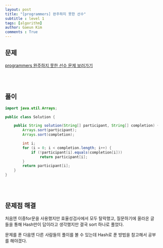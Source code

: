 ```yaml
---
layout: post
title: "[programmers] 완주하지 못한 선수"
subtitle : level 1
tags: [algorithm]
author: Gaeun Kim
comments : True
---
```


<h2>문제</h2>

[programmers 완주하지 못한 선수 문제 보러가기](https://programmers.co.kr/learn/courses/30/lessons/42576)

<br><br>

<h2>풀이</h2>

```java
import java.util.Arrays;

public class Solution {

	public String solution(String[] participant, String[] completion) {
		Arrays.sort(participant);
		Arrays.sort(completion);

		int i;
		for (i = 0; i < completion.length; i++) {
			if (!participant[i].equals(completion[i]))
				return participant[i];
		}
		return participant[i];
	}
}

```

<br>

<br>

<h2>문제점 해결</h2>

처음엔 이중for문을 사용했지만 효율성검사에서 모두 탈락했고, 질문하기에 올라온 글 들을 통해 Hash만이 답이라고 생각했지만 결국 sort 하나로 풀었다.

문제를 푼 다음엔 다른 사람들의 풀이를 볼 수 있는데 Hash로 푼 방법을 참고해서 공부를 해야겠다.